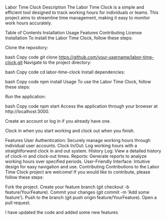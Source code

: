 Labor Time Clock
Description
The Labor Time Clock is a simple and efficient tool designed to track working hours for individuals or teams. This project aims to streamline time management, making it easy to monitor work hours accurately.

Table of Contents
Installation
Usage
Features
Contributing
License
Installation
To install the Labor Time Clock, follow these steps:

Clone the repository:

bash
Copy code
git clone https://github.com/your-username/labor-time-clock.git
Navigate to the project directory:

bash
Copy code
cd labor-time-clock
Install dependencies:

bash
Copy code
npm install
Usage
To use the Labor Time Clock, follow these steps:

Run the application:

bash
Copy code
npm start
Access the application through your browser at http://localhost:3000.

Create an account or log in if you already have one.

Clock in when you start working and clock out when you finish.

Features
User Authentication: Securely manage working hours through individual user accounts.
Clock In/Out: Log working hours with a straightforward clock in and out system.
History Log: View a detailed history of clock-in and clock-out times.
Reports: Generate reports to analyze working hours over specified periods.
User-Friendly Interface: Intuitive design for easy navigation and use.
Contributing
Contributions to the Labor Time Clock project are welcome! If you would like to contribute, please follow these steps:

Fork the project.
Create your feature branch (git checkout -b feature/YourFeature).
Commit your changes (git commit -m 'Add some feature').
Push to the branch (git push origin feature/YourFeature).
Open a pull request.

I have updated the code and added some new features 
